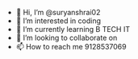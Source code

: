 - 👋 Hi, I’m @suryanshrai02
- 👀 I’m interested in coding
- 🌱 I’m currently learning B TECH IT
- 💞️ I’m looking to collaborate on 
- 📫 How to reach me 9128537069

<!---
suryanshrai02/suryanshrai02 is a ✨ special ✨ repository because its `README.md` (this file) appears on your GitHub profile.
You can click the Preview link to take a look at your changes.
--->
